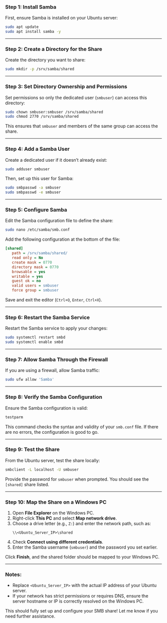 
### **Step 1: Install Samba**
First, ensure Samba is installed on your Ubuntu server:

```bash
sudo apt update
sudo apt install samba -y
```

---

### **Step 2: Create a Directory for the Share**
Create the directory you want to share:

```bash
sudo mkdir -p /srv/samba/shared
```

---

### **Step 3: Set Directory Ownership and Permissions**
Set permissions so only the dedicated user (`smbuser`) can access this directory:

```bash
sudo chown smbuser:smbuser /srv/samba/shared
sudo chmod 2770 /srv/samba/shared
```

This ensures that `smbuser` and members of the same group can access the share.

---

### **Step 4: Add a Samba User**
Create a dedicated user if it doesn’t already exist:

```bash
sudo adduser smbuser
```

Then, set up this user for Samba:

```bash
sudo smbpasswd -a smbuser
sudo smbpasswd -e smbuser
```

---

### **Step 5: Configure Samba**
Edit the Samba configuration file to define the share:

```bash
sudo nano /etc/samba/smb.conf
```

Add the following configuration at the bottom of the file:

```ini
[shared]
   path = /srv/samba/shared/
   read only = No
   create mask = 0770
   directory mask = 0770
   browsable = yes
   writable = yes
   guest ok = no
   valid users = smbuser
   force group = smbuser

```

Save and exit the editor (`Ctrl+O`, `Enter`, `Ctrl+X`).

---

### **Step 6: Restart the Samba Service**
Restart the Samba service to apply your changes:

```bash
sudo systemctl restart smbd
sudo systemctl enable smbd
```

---

### **Step 7: Allow Samba Through the Firewall**
If you are using a firewall, allow Samba traffic:

```bash
sudo ufw allow 'Samba'
```

---

### **Step 8: Verify the Samba Configuration**
Ensure the Samba configuration is valid:

```bash
testparm
```

This command checks the syntax and validity of your `smb.conf` file. If there are no errors, the configuration is good to go.

---

### **Step 9: Test the Share**
From the Ubuntu server, test the share locally:

```bash
smbclient -L localhost -U smbuser
```

Provide the password for `smbuser` when prompted. You should see the `[shared]` share listed.

---

### **Step 10: Map the Share on a Windows PC**
1. Open **File Explorer** on the Windows PC.
2. Right-click **This PC** and select **Map network drive**.
3. Choose a drive letter (e.g., `Z:`) and enter the network path, such as:
   ```
   \\<Ubuntu_Server_IP>\shared
   ```
4. Check **Connect using different credentials**.
5. Enter the Samba username (`smbuser`) and the password you set earlier.

Click **Finish**, and the shared folder should be mapped to your Windows PC.

---

### Notes:
- Replace `<Ubuntu_Server_IP>` with the actual IP address of your Ubuntu server.
- If your network has strict permissions or requires DNS, ensure the server hostname or IP is correctly resolved on the Windows PC.

This should fully set up and configure your SMB share! Let me know if you need further assistance.
